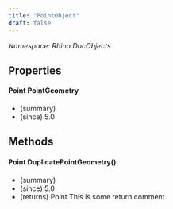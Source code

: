 ```yaml
---
title: "PointObject"
draft: false
---
```


*Namespace: Rhino.DocObjects*
## Properties
#### Point PointGeometry
- (summary) 
- (since) 5.0
## Methods
#### Point DuplicatePointGeometry()
- (summary) 
- (since) 5.0
- (returns) Point This is some return comment

